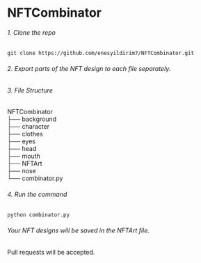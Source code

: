 # NFTCombinator

###### 1. Clone the repo

    git clone https://github.com/enesyildirim7/NFTCombinator.git

###### 2. Export parts of the NFT design to each file separately.

###### 3. File Structure

NFTCombinator  
├── background  
├── character  
├── clothes  
├── eyes  
├── head  
├── mouth  
├── NFTArt  
├── nose  
└── combinator.py

###### 4. Run the command

    python combinator.py

###### Your NFT designs will be saved in the NFTArt file.

Pull requests will be accepted.
